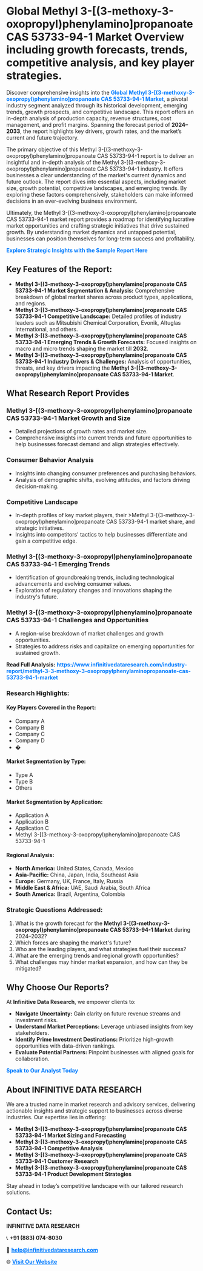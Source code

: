 <h1>Global Methyl 3-[(3-methoxy-3-oxopropyl)phenylamino]propanoate CAS 53733-94-1 Market Overview including growth forecasts, trends, competitive analysis, and key player strategies.</h1>
<p>
Discover comprehensive insights into the 
<a href="https://www.infinitivedataresearch.com/industry-report/methyl-3-3-methoxy-3-oxopropylphenylaminopropanoate-cas-53733-94-1-market" rel="dofollow" style="color: #007BFF; text-decoration: none;"><strong>Global Methyl 3-[(3-methoxy-3-oxopropyl)phenylamino]propanoate CAS 53733-94-1 Market</strong></a>, a pivotal industry segment analyzed through its historical development, emerging trends, growth prospects, and competitive landscape. This report offers an in-depth analysis of production capacity, revenue structures, cost management, and profit margins. Spanning the forecast period of <strong>2024–2033</strong>, the report highlights key drivers, growth rates, and the market’s current and future trajectory.
</p>
<p>
The primary objective of this Methyl 3-[(3-methoxy-3-oxopropyl)phenylamino]propanoate CAS 53733-94-1 report is to deliver an insightful and in-depth analysis of the Methyl 3-[(3-methoxy-3-oxopropyl)phenylamino]propanoate CAS 53733-94-1 industry. It offers businesses a clear understanding of the market's current dynamics and future outlook. The report dives into essential aspects, including market size, growth potential, competitive landscapes, and emerging trends. By exploring these factors comprehensively, stakeholders can make informed decisions in an ever-evolving business environment.
</p>
<p>
Ultimately, the Methyl 3-[(3-methoxy-3-oxopropyl)phenylamino]propanoate CAS 53733-94-1 market report provides a roadmap for identifying lucrative market opportunities and crafting strategic initiatives that drive sustained growth. By understanding market dynamics and untapped potential, businesses can position themselves for long-term success and profitability.
</p>
<p>
<a href="https://www.infinitivedataresearch.com/request-sample/reportId=102434" style="color: #007BFF; text-decoration: none;"><strong>Explore Strategic Insights with the Sample Report Here</strong></a>
</p>

<h2>Key Features of the Report:</h2>
<ul>
<li><strong>Methyl 3-[(3-methoxy-3-oxopropyl)phenylamino]propanoate CAS 53733-94-1 Market Segmentation & Analysis:</strong> Comprehensive breakdown of global market shares across product types, applications, and regions.</li>
<li><strong>Methyl 3-[(3-methoxy-3-oxopropyl)phenylamino]propanoate CAS 53733-94-1 Competitive Landscape:</strong> Detailed profiles of industry leaders such as Mitsubishi Chemical Corporation, Evonik, Altuglas International, and others.</li>
<li><strong>Methyl 3-[(3-methoxy-3-oxopropyl)phenylamino]propanoate CAS 53733-94-1 Emerging Trends & Growth Forecasts:</strong> Focused insights on macro and micro trends shaping the market till <strong>2032</strong>.</li>
<li><strong>Methyl 3-[(3-methoxy-3-oxopropyl)phenylamino]propanoate CAS 53733-94-1 Industry Drivers & Challenges:</strong> Analysis of opportunities, threats, and key drivers impacting the <strong>Methyl 3-[(3-methoxy-3-oxopropyl)phenylamino]propanoate CAS 53733-94-1 Market</strong>.</li>
</ul>

<h2>What Research Report Provides</h2>
<h3>Methyl 3-[(3-methoxy-3-oxopropyl)phenylamino]propanoate CAS 53733-94-1 Market Growth and Size</h3>
<ul>
<li>Detailed projections of growth rates and market size.</li>
<li>Comprehensive insights into current trends and future opportunities to help businesses forecast demand and align strategies effectively.</li>
</ul>

<h3>Consumer Behavior Analysis</h3>
<ul>
<li>Insights into changing consumer preferences and purchasing behaviors.</li>
<li>Analysis of demographic shifts, evolving attitudes, and factors driving decision-making.</li>
</ul>

<h3>Competitive Landscape</h3>
<ul>
<li>In-depth profiles of key market players, their >Methyl 3-[(3-methoxy-3-oxopropyl)phenylamino]propanoate CAS 53733-94-1 market share, and strategic initiatives.</li>
<li>Insights into competitors' tactics to help businesses differentiate and gain a competitive edge.</li>
</ul>

<h3>Methyl 3-[(3-methoxy-3-oxopropyl)phenylamino]propanoate CAS 53733-94-1 Emerging Trends</h3>
<ul>
<li>Identification of groundbreaking trends, including technological advancements and evolving consumer values.</li>
<li>Exploration of regulatory changes and innovations shaping the industry's future.</li>
</ul>

<h3>Methyl 3-[(3-methoxy-3-oxopropyl)phenylamino]propanoate CAS 53733-94-1 Challenges and Opportunities</h3>
<ul>
<li>A region-wise breakdown of market challenges and growth opportunities.</li>
<li>Strategies to address risks and capitalize on emerging opportunities for sustained growth.</li>
</ul>
<p><strong>Read Full Analysis:</strong> <a href="https://www.infinitivedataresearch.com/industry-report/methyl-3-3-methoxy-3-oxopropylphenylaminopropanoate-cas-53733-94-1-market" rel="dofollow" style="color: #007BFF; text-decoration: none;"><strong>https://www.infinitivedataresearch.com/industry-report/methyl-3-3-methoxy-3-oxopropylphenylaminopropanoate-cas-53733-94-1-market</strong></a></p>
<h3>Research Highlights:</h3>
<h4>Key Players Covered in the Report:</h4>
<ul><li>Company A</li><li>Company B</li><li>Company C</li><li>Company D</li><li>�</li></ul>
<h4>Market Segmentation by Type:</h4>
<ul><li>Type A</li><li>Type B</li><li>Others</li></ul>
<h4>Market Segmentation by Application:</h4>
<ul><li>Application A</li><li>Application B</li><li>Application C</li><li>Methyl 3-[(3-methoxy-3-oxopropyl)phenylamino]propanoate CAS 53733-94-1</li></ul>

<h4>Regional Analysis:</h4>
<ul>
<li><strong>North America:</strong> United States, Canada, Mexico</li>
<li><strong>Asia-Pacific:</strong> China, Japan, India, Southeast Asia</li>
<li><strong>Europe:</strong> Germany, UK, France, Italy, Russia</li>
<li><strong>Middle East & Africa:</strong> UAE, Saudi Arabia, South Africa</li>
<li><strong>South America:</strong> Brazil, Argentina, Colombia</li>
</ul>

<h3>Strategic Questions Addressed:</h3>
<ol>
<li>What is the growth forecast for the <strong>Methyl 3-[(3-methoxy-3-oxopropyl)phenylamino]propanoate CAS 53733-94-1 Market</strong> during 2024–2032?</li>
<li>Which forces are shaping the market's future?</li>
<li>Who are the leading players, and what strategies fuel their success?</li>
<li>What are the emerging trends and regional growth opportunities?</li>
<li>What challenges may hinder market expansion, and how can they be mitigated?</li>
</ol>

<h2>Why Choose Our Reports?</h2>
<p>At <strong>Infinitive Data Research</strong>, we empower clients to:</p>
<ul>
<li><strong>Navigate Uncertainty:</strong> Gain clarity on future revenue streams and investment risks.</li>
<li><strong>Understand Market Perceptions:</strong> Leverage unbiased insights from key stakeholders.</li>
<li><strong>Identify Prime Investment Destinations:</strong> Prioritize high-growth opportunities with data-driven rankings.</li>
<li><strong>Evaluate Potential Partners:</strong> Pinpoint businesses with aligned goals for collaboration.</li>
</ul>
<p><a href="https://www.infinitivedataresearch.com/industry-report/methyl-3-3-methoxy-3-oxopropylphenylaminopropanoate-cas-53733-94-1-market" rel="dofollow" style="color: #007BFF; text-decoration: none;"><strong>Speak to Our Analyst Today</strong></a></p>

<h2>About INFINITIVE DATA RESEARCH</h2>
<p>We are a trusted name in market research and advisory services, delivering actionable insights and strategic support to businesses across diverse industries. Our expertise lies in offering:</p>
<ul>
<li><strong>Methyl 3-[(3-methoxy-3-oxopropyl)phenylamino]propanoate CAS 53733-94-1 Market Sizing and Forecasting</strong></li>
<li><strong>Methyl 3-[(3-methoxy-3-oxopropyl)phenylamino]propanoate CAS 53733-94-1 Competitive Analysis</strong></li>
<li><strong>Methyl 3-[(3-methoxy-3-oxopropyl)phenylamino]propanoate CAS 53733-94-1 Customer Research</strong></li>
<li><strong>Methyl 3-[(3-methoxy-3-oxopropyl)phenylamino]propanoate CAS 53733-94-1 Product Development Strategies</strong></li>
</ul>
<p>Stay ahead in today’s competitive landscape with our tailored research solutions.</p>

<h2>Contact Us:</h2>
<p><strong>INFINITIVE DATA RESEARCH</strong></p>
<p>📞 <strong>+91 (883) 074-8030</strong></p>
<p>📧 <strong><a href="mailto:help@infinitivedataresearch.com" style="color: #007BFF;">help@infinitivedataresearch.com</a></strong></p>
<p>🌐 <strong><a href="https://www.infinitivedataresearch.com" rel="dofollow" style="color: #007BFF;">Visit Our Website</a></strong></p>